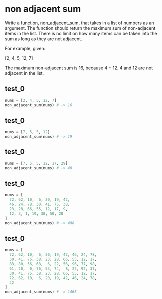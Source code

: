 # non adjacent sum

Write a function, non_adjacent_sum, that takes in a list of numbers as an argument. The function should return the maximum sum of non-adjacent items in the list. There is no limit on how many items can be taken into the sum as long as they are not adjacent.

For example, given:

[2, 4, 5, 12, 7]

The maximum non-adjacent sum is 16, because 4 + 12. 
4 and 12 are not adjacent in the list.

## test_0

```python
nums = [2, 4, 5, 12, 7]
non_adjacent_sum(nums) # -> 16
```

## test_0

```python
nums = [7, 5, 5, 12]
non_adjacent_sum(nums) # -> 19
```

## test_0

```python
nums = [7, 5, 5, 12, 17, 29]
non_adjacent_sum(nums) # -> 48
```

## test_0

```python
nums = [
  72, 62, 10,  6, 20, 19, 42,
  46, 24, 78, 30, 41, 75, 38,
  23, 28, 66, 55, 12, 17, 9,
  12, 3, 1, 19, 30, 50, 20
]
non_adjacent_sum(nums) # -> 488
```

## test_0

```python
nums = [
  72, 62, 10,  6, 20, 19, 42, 46, 24, 78,
  30, 41, 75, 38, 23, 28, 66, 55, 12, 17,
  83, 80, 56, 68,  6, 22, 56, 96, 77, 98,
  61, 20,  0, 76, 53, 74,  8, 22, 92, 37,
  30, 41, 75, 38, 23, 28, 66, 55, 12, 17,
  72, 62, 10,  6, 20, 19, 42, 46, 24, 78,
  42
]
non_adjacent_sum(nums) # -> 1465
```